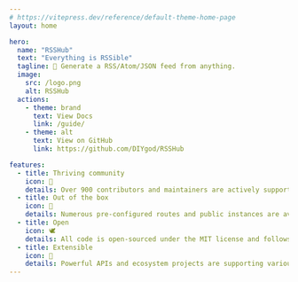```yaml
---
# https://vitepress.dev/reference/default-theme-home-page
layout: home

hero:
  name: "RSSHub"
  text: "Everything is RSSible"
  tagline: 🧡 Generate a RSS/Atom/JSON feed from anything.
  image:
    src: /logo.png
    alt: RSSHub
  actions:
    - theme: brand
      text: View Docs
      link: /guide/
    - theme: alt
      text: View on GitHub
      link: https://github.com/DIYgod/RSSHub

features:
  - title: Thriving community
    icon: 🌿
    details: Over 900 contributors and maintainers are actively supporting RSSHub.
  - title: Out of the box
    icon: 🥳
    details: Numerous pre-configured routes and public instances are available for immediate use.
  - title: Open
    icon: 🕊️
    details: All code is open-sourced under the MIT license and follows open standards and protocols.
  - title: Extensible
    icon: 🧩
    details: Powerful APIs and ecosystem projects are supporting various scenarios.
---
```


<Sponsors />
